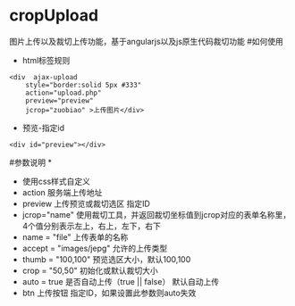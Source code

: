 # cropUpload
图片上传以及裁切上传功能，基于angularjs以及js原生代码裁切功能
#如何使用
* html标签规则
```
<div  ajax-upload                     
    style="border:solid 5px #333"    
    action="upload.php" 
    preview="preview" 
    jcrop="zuobiao" >上传图片</div>
```    
* 预览-指定id
```
<div id="preview"></div>
```
#参数说明
* 
  * 使用css样式自定义
  * action 服务端上传地址 
  * preview   上传预览或裁切选区 指定ID 
  * jcrop="name"     使用裁切工具，并返回裁切坐标值到jcrop对应的表单名称里，4个值分别表示左上，右上，左下，右下
  * name = "file"    上传表单的名称
  * accept = "images/jepg"   允许的上传类型
  * thumb = "100,100"         预览选区大小，默认100,100
  * crop = "50,50"        初始化或默认裁切大小
  * auto = true           是否自动上传（true || false）  默认自动上传
  * btn            上传按钮 指定ID，如果设置此参数则auto失效
